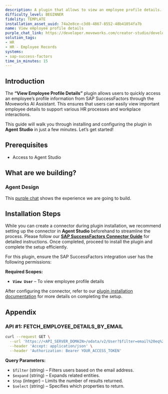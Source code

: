 ```yaml
---
description: A plugin that allows to view an employee profile details.
difficulty_level: BEGINNER
fidelity: TEMPLATE
installation_asset_uuid: 74a2e8ce-c3d8-4867-8552-48b41054fa7b
name: View employee profile details
purple_chat_link: https://developer.moveworks.com/creator-studio/developer-tools/purple-chat?conversation=%7B%22startTimestamp%22%3A%2211%3A43%2BAM%22%2C%22messages%22%3A%5B%7B%22parts%22%3A%5B%7B%22richText%22%3A%22%3Cp%3EHey+Copilot%2C+can+I+view+the+profile+details+for+John+Doe%3F%3C%2Fp%3E%22%7D%5D%2C%22role%22%3A%22user%22%7D%2C%7B%22parts%22%3A%5B%7B%22richText%22%3A%22Fetching+the+profile+details+for+John+Doe.+One+moment%2C+please.%22%7D%2C%7B%22reasoningSteps%22%3A%5B%7B%22richText%22%3A%22Retrieving+employee+profile+details...%22%2C%22status%22%3A%22pending%22%7D%5D%7D%5D%2C%22role%22%3A%22assistant%22%7D%2C%7B%22parts%22%3A%5B%7B%22richText%22%3A%22Here+are+the+profile+details+for+John+Doe%3A%22%7D%2C%7B%22apiBlock%22%3A%7B%22code%22%3A%22%7B%5Cn%5C%22Name%5C%22%3A+%5C%22John+Doe%5C%22%2C%5Cn%5C%22Employee+ID%5C%22%3A+%5C%2212345%5C%22%2C%5Cn%5C%22Position%5C%22%3A+%5C%22Senior+Developer%5C%22%2C%5Cn%5C%22Department%5C%22%3A+%5C%22Information+Technology%5C%22%2C%5Cn%5C%22Email%5C%22%3A+%5C%22john.doe%40example.com%5C%22%2C%5Cn%5C%22Phone+Number%5C%22%3A+%5C%22%2B1-987-654-3210%5C%22%2C%5Cn%5C%22Hire+Date%5C%22%3A+%5C%22January+15%2C+2018%5C%22%2C%5Cn%5C%22Manager%5C%22%3A+%5C%22Jane+Smith%5C%22%2C%5Cn%5C%22Location%5C%22%3A+%5C%22New+York+Office%5C%22%5Cn%7D%22%2C%22caption%22%3A%22Employee+Profile%22%2C%22connectorName%22%3A%22sap-success-factors%22%7D%7D%2C%7B%22richText%22%3A%22Would+you+like+more+information+or+details+on+another+employee%3F%22%7D%5D%2C%22role%22%3A%22assistant%22%7D%5D%7D
solution_tags:
- HR
- HR - Employee Records
systems:
- sap-success-factors
time_in_minutes: 15
---
```


## Introduction

The **“View Employee Profile Details”** plugin allows users to quickly access an employee’s profile information from SAP SuccessFactors through the Moveworks AI Assistant. This ensures that users can easily view important employee details to support various HR processes and workplace interactions.

This guide will walk you through installing and configuring the plugin in **Agent Studio** in just a few minutes. Let’s get started!

## **Prerequisites**

- Access to Agent Studio

## **What are we building?**

### Agent Design

This [purple chat](https://developer.moveworks.com/creator-studio/developer-tools/purple-chat?conversation=%7B%22startTimestamp%22%3A%2211%3A43%2BAM%22%2C%22messages%22%3A%5B%7B%22parts%22%3A%5B%7B%22richText%22%3A%22%3Cp%3EHey+Copilot%2C+can+I+view+the+profile+details+for+John+Doe%3F%3C%2Fp%3E%22%7D%5D%2C%22role%22%3A%22user%22%7D%2C%7B%22parts%22%3A%5B%7B%22richText%22%3A%22Fetching+the+profile+details+for+John+Doe.+One+moment%2C+please.%22%7D%2C%7B%22reasoningSteps%22%3A%5B%7B%22richText%22%3A%22Retrieving+employee+profile+details...%22%2C%22status%22%3A%22pending%22%7D%5D%7D%5D%2C%22role%22%3A%22assistant%22%7D%2C%7B%22parts%22%3A%5B%7B%22richText%22%3A%22Here+are+the+profile+details+for+John+Doe%3A%22%7D%2C%7B%22apiBlock%22%3A%7B%22code%22%3A%22%7B%5Cn%5C%22Name%5C%22%3A+%5C%22John+Doe%5C%22%2C%5Cn%5C%22Employee+ID%5C%22%3A+%5C%2212345%5C%22%2C%5Cn%5C%22Position%5C%22%3A+%5C%22Senior+Developer%5C%22%2C%5Cn%5C%22Department%5C%22%3A+%5C%22Information+Technology%5C%22%2C%5Cn%5C%22Email%5C%22%3A+%5C%22john.doe%40example.com%5C%22%2C%5Cn%5C%22Phone+Number%5C%22%3A+%5C%22%2B1-987-654-3210%5C%22%2C%5Cn%5C%22Hire+Date%5C%22%3A+%5C%22January+15%2C+2018%5C%22%2C%5Cn%5C%22Manager%5C%22%3A+%5C%22Jane+Smith%5C%22%2C%5Cn%5C%22Location%5C%22%3A+%5C%22New+York+Office%5C%22%5Cn%7D%22%2C%22caption%22%3A%22Employee+Profile%22%2C%22connectorName%22%3A%22sap-success-factors%22%7D%7D%2C%7B%22richText%22%3A%22Would+you+like+more+information+or+details+on+another+employee%3F%22%7D%5D%2C%22role%22%3A%22assistant%22%7D%5D%7D) shows the experience we are going to build.

## Installation Steps

While you can create a connector during plugin installation, we recommend setting up the connector in **Agent Studio** beforehand to streamline the process. Please follow our [**SAP SuccessFactors Connector Guide**](https://developer.moveworks.com/marketplace/package/?id=sap-success-factors&hist=home%2Cbrws#how-to-implement) for detailed instructions. Once completed, proceed to install the plugin and complete the setup efficiently.

For this plugin, ensure the SAP SuccessFactors integration user has the following permissions:

**Required Scopes:**

- **`View User`** – To view employee profile details

After configuring the connector, refer to our [plugin installation documentation](https://help.moveworks.com/docs/ai-agent-marketplace-installation) for more details on completing the setup.

## **Appendix**

### **API #1: FETCH_EMPLOYEE_DETAILS_BY_EMAIL**

```bash
curl --request GET \
  --url 'https://<API_SERVER_DOMAIN>/odata/v2/User?$filter=email%20eq%20%27{{email}}%27&$expand=manager&$top=20&$select=empId,defaultFullName,jobTitle,department,email,businessPhone,hireDate,location,manager/displayName' \
  --header 'Accept: application/json' \
  --header 'Authorization: Bearer YOUR_ACCESS_TOKEN'
```

**Query Parameters:**

- `$filter` (string) – Filters users based on the email address.
- `$expand` (string) – Expands related entities.
- `$top` (integer) – Limits the number of results returned.
- `$select` (string) – Specifies which properties to return.